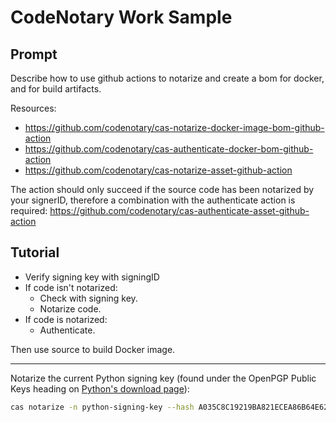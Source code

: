 # CodeNotary Work Sample

## Prompt

Describe how to use github actions to notarize and create a bom for docker, and for build artifacts.

Resources:
* https://github.com/codenotary/cas-notarize-docker-image-bom-github-action
* https://github.com/codenotary/cas-authenticate-docker-bom-github-action
* https://github.com/codenotary/cas-notarize-asset-github-action

The action should only succeed if the source code has been notarized by your signerID, therefore a combination with the authenticate action is required: https://github.com/codenotary/cas-authenticate-asset-github-action

## Tutorial

* Verify signing key with signingID
* If code isn't notarized:
  * Check with signing key.
  * Notarize code.
* If code is notarized:
  * Authenticate.

Then use source to build Docker image.

---

Notarize the current Python signing key (found under the OpenPGP Public Keys heading on [Python's download page](https://www.python.org/downloads/)):

```bash
cas notarize -n python-signing-key --hash A035C8C19219BA821ECEA86B64E628F8D684696D
```

